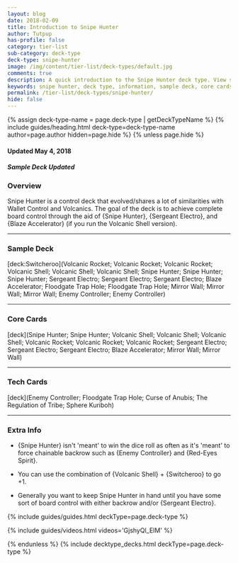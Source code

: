 ```yaml
---
layout: blog
date: 2018-02-09
title: Introduction to Snipe Hunter
author: Tutpup
has-profile: false
category: tier-list
sub-category: deck-type
deck-type: snipe-hunter
image: /img/content/tier-list/deck-types/default.jpg
comments: true
description: A quick introduction to the Snipe Hunter deck type. View sample deck, core cards, tech cards, quick tips, guides, videos and other information.
keywords: snipe hunter, deck type, information, sample deck, core cards, tech cards, quick tips, guides, videos
permalink: /tier-list/deck-types/snipe-hunter/
hide: false
---
```


{% assign deck-type-name = page.deck-type | getDeckTypeName %}
{% include guides/heading.html deck-type=deck-type-name author=page.author hidden=page.hide %}
{% unless page.hide %}

#### Updated May 4, 2018 
##### Sample Deck Updated

### Overview
Snipe Hunter is a control deck that evolved/shares a lot of similarities with Wallet Control and Volcanics. The goal of the deck is to achieve complete board control through the aid of {Snipe Hunter}, {Sergeant Electro}, and {Blaze Accelerator} (if you run the Volcanic Shell version).

---

### Sample Deck

[deck:Switcheroo](Volcanic Rocket; Volcanic Rocket; Volcanic Rocket; Volcanic Shell; Volcanic Shell; Volcanic Shell; Snipe Hunter; Snipe Hunter; Snipe Hunter; Sergeant Electro; Sergeant Electro; Sergeant Electro; Blaze Accelerator; Floodgate Trap Hole; Floodgate Trap Hole; Mirror Wall; Mirror Wall; Mirror Wall; Enemy Controller; Enemy Controller)

---

### Core Cards

[deck](Snipe Hunter; Snipe Hunter; Volcanic Shell; Volcanic Shell; Volcanic Shell; Volcanic Rocket; Volcanic Rocket; Volcanic Rocket; Sergeant Electro; Sergeant Electro; Sergeant Electro; Blaze Accelerator; Mirror Wall; Mirror Wall)

---

### Tech Cards

[deck](Enemy Controller; Floodgate Trap Hole; Curse of Anubis; The Regulation of Tribe; Sphere Kuriboh)

---

### Extra Info

- {Snipe Hunter} isn't 'meant' to win the dice roll as often as it's 'meant' to force chainable backrow such as {Enemy Controller} and {Red-Eyes Spirit}.

- You can use the combination of {Volcanic Shell} + {Switcheroo} to go +1.

- Generally you want to keep Snipe Hunter in hand until you have some sort of board control with either backrow and/or {Sergeant Electro}.

{% include guides/guides.html deckType=page.deck-type %}

{% include guides/videos.html videos='GjshyQl_ElM' %}

{% endunless %}
{% include decktype_decks.html deckType=page.deck-type %}
